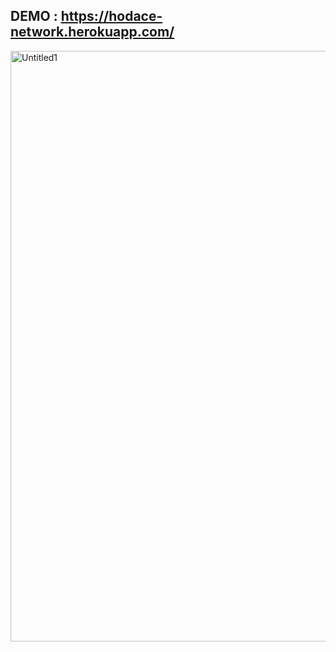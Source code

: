 ## DEMO : https://hodace-network.herokuapp.com/

<img width="945" alt="Untitled1" src="https://user-images.githubusercontent.com/68917523/181867493-23e42243-5226-47c0-abae-fa7cdb3cde85.png">


